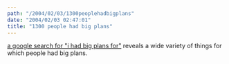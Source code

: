 ```yaml
---
path: "/2004/02/03/1300peoplehadbigplans" 
date: "2004/02/03 02:47:01" 
title: "1300 people had big plans" 
---
```

<p><a href="http://www.google.com/search?q=%22i+had+big+plans+for%22">a google search for "i had big plans for"</a> reveals a wide variety of things for which people had big plans.</p>